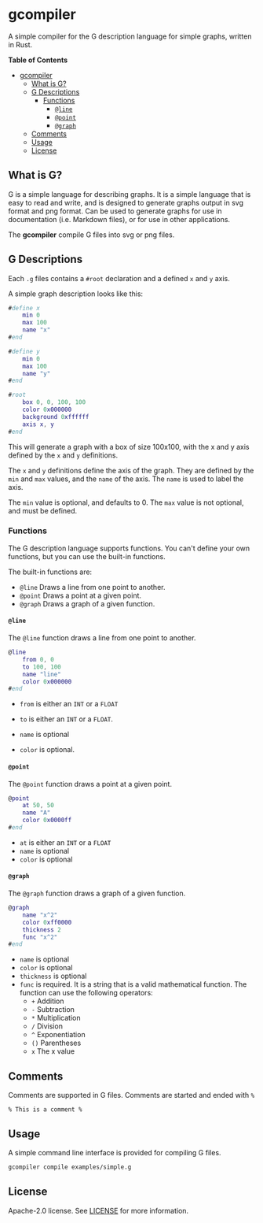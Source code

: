 # gcompiler

A simple compiler for the G description language for simple graphs, written in Rust.

**Table of Contents**
- [gcompiler](#gcompiler)
  - [What is G?](#what-is-g)
  - [G Descriptions](#g-descriptions)
    - [Functions](#functions)
      - [`@line`](#line)
      - [`@point`](#point)
      - [`@graph`](#graph)
  - [Comments](#comments)
  - [Usage](#usage)
  - [License](#license)


## What is G?

G is a simple language for describing graphs. It is a simple language that is easy to read and write, and is designed to generate graphs output in svg format and png format. Can be used to generate graphs for use in documentation (i.e. Markdown files), or for use in other applications.

The **gcompiler** compile G files into svg or png files.

## G Descriptions

Each `.g` files contains a `#root` declaration and a defined `x` and `y` axis.

A simple graph description looks like this:

```g
#define x
    min 0
    max 100
    name "x"
#end

#define y
    min 0
    max 100
    name "y"
#end

#root
    box 0, 0, 100, 100
    color 0x000000
    background 0xffffff
    axis x, y
#end
```

This will generate a graph with a box of size 100x100, with the x and y axis defined by the `x` and `y` definitions.

The `x` and `y` definitions define the axis of the graph. They are defined by the `min` and `max` values, and the `name` of the axis. The `name` is used to label the axis.

The `min` value is optional, and defaults to 0. The `max` value is not optional, and must be defined.

### Functions

The G description language supports functions. You can't define your own functions, but you can use the built-in functions.

The built-in functions are:
  - `@line` Draws a line from one point to another.
  - `@point` Draws a point at a given point.
  - `@graph` Draws a graph of a given function.

#### `@line`

The `@line` function draws a line from one point to another.

```g
@line
    from 0, 0
    to 100, 100
    name "line"
    color 0x000000
#end
```

- `from` is either an `INT` or a `FLOAT`

- `to` is either an `INT` or a `FLOAT`. 

- `name` is optional

- `color` is optional.


#### `@point`

The `@point` function draws a point at a given point.

```g
@point
    at 50, 50
    name "A"
    color 0x0000ff
#end
```

- `at` is either an `INT` or a `FLOAT`
- `name` is optional
- `color` is optional

#### `@graph`

The `@graph` function draws a graph of a given function.

```g
@graph
    name "x^2"
    color 0xff0000
    thickness 2
    func "x^2"
#end
```

- `name` is optional
- `color` is optional
- `thickness` is optional
- `func` is required. It is a string that is a valid mathematical function. The function can use the following operators:
  - `+` Addition
  - `-` Subtraction
  - `*` Multiplication
  - `/` Division
  - `^` Exponentiation
  - `()` Parentheses
  - `x` The x value


## Comments

Comments are supported in G files. Comments are started and ended with `%`

```oz
% This is a comment %
```

## Usage

A simple command line interface is provided for compiling G files.

```bash
gcompiler compile examples/simple.g
```


## License

Apache-2.0 license. See [LICENSE](LICENSE) for more information.
